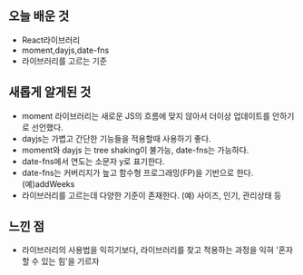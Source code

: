 ## 오늘 배운 것 
- React라이브러리
- moment,dayjs,date-fns
- 라이브러리를 고르는 기준

## 새롭게 알게된 것 
- moment 라이브러리는 새로운 JS의 흐름에 맞지 않아서 더이상 업데이트를 안하기로 선언했다.
- dayjs는 가볍고 간단한 기능들을 적용할때 사용하기 좋다.
- moment와 dayjs 는 tree shaking이 불가능, date-fns는 가능하다.
- date-fns에서 연도는 소문자 y로 표기한다.
- date-fns는 커버리지가 높고 함수형 프로그래밍(FP)을 기반으로 한다. (예)addWeeks
- 라이브러리를 고르는데 다양한 기준이 존재한다. (예) 사이즈, 인기, 관리상태 등

## 느낀 점
- 라이브러리의 사용법을 익히기보다, 라이브러리를 찾고 적용하는 과정을 익혀 '혼자 할 수 있는 힘'을 기르자
